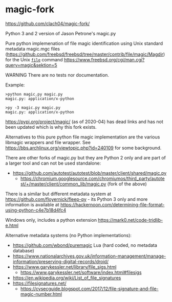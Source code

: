 # magic-fork

https://github.com/clach04/magic-fork/

Python 3 and 2 version of Jason Petrone's magic.py

Pure python implemenation of file magic identification using Unix standard
metadata magic.mgc files (https://github.com/freebsd/freebsd/tree/master/contrib/file/magic/Magdir) for the Unix [`file`](https://github.com/file/file) command  https://www.freebsd.org/cgi/man.cgi?query=magic&sektion=5

WARNING There are no tests nor documentation.

Example:

    >python magic.py magic.py
    magic.py: application/x-python

    >py -3 magic.py magic.py
    magic.py: application/x-python


https://pypi.org/project/magic/ (as of 2020-04) has dead links and has not been updated which is why this fork exists.

Alternatives to this pure python file magic implementation are the various libmagic wrappers and file wrapper. See https://bbs.archlinux.org/viewtopic.php?id=240109 for some background.

There are other forks of magic.py but they are Python 2 only and are part of a larger tool and can not be used standalone:

  * https://github.com/autotest/autotest/blob/master/client/shared/magic.py
      * https://chromium.googlesource.com/chromiumos/third_party/autotest/+/master/client/common_lib/magic.py (fork of the above)


There is a similar but different metadata system at https://github.com/floyernick/fleep-py - its Python 3 only and more information is available at https://hackernoon.com/determining-file-format-using-python-c4e7b18d4fc4

Windows only, includes a python extension https://mark0.net/code-tridlib-e.html

Alternative metadata systems (no Python implementations):

  * https://github.com/wbond/puremagic Lua (hard coded, no metadata database)
  * https://www.nationalarchives.gov.uk/information-management/manage-information/preserving-digital-records/droid/
  * https://www.garykessler.net/library/file_sigs.html
      * https://www.garykessler.net/software/index.html#filesigs
  * https://en.wikipedia.org/wiki/List_of_file_signatures
  * https://filesignatures.net/
      * https://cysecguide.blogspot.com/2017/12/file-signature-and-file-magic-number.html
